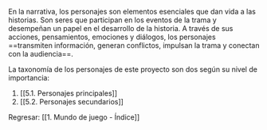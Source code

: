 
En la narrativa, los personajes son elementos esenciales que dan vida a las historias. Son seres que participan en los eventos de la trama y desempeñan un papel en el desarrollo de la historia. A través de sus acciones, pensamientos, emociones y diálogos, los personajes ==transmiten información, generan conflictos, impulsan la trama y conectan con la audiencia==.

La taxonomía de los personajes de este proyecto son dos según su nivel de importancia:

1. [[5.1. Personajes principales]]
2. [[5.2. Personajes secundarios]]


Regresar: [[1. Mundo de juego - Índice]]
